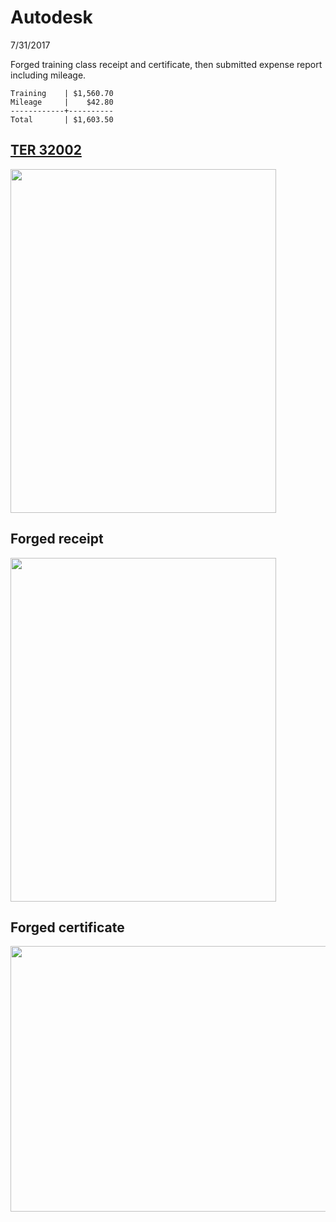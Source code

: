 # Autodesk
7/31/2017

Forged training class receipt and certificate, then submitted expense report including mileage.
```
Training    | $1,560.70
Mileage     |    $42.80
------------+----------
Total       | $1,603.50
```

## [TER 32002](https://oakstreetfalls.github.io/Evidence/Travel%20Expense%20Reimbursements/2017-07-31%20TER%20C%20SanAntonio%20AutoDesk%2032002.pdf)
<img src="https://oakstreetfalls.github.io/Analysis/Autodesk/2017-07-31%20TER%20C%20SanAntonio%20AutoDesk%2032002%20p1.png" width="425" height="550">

## Forged receipt
<img src="https://oakstreetfalls.github.io/Analysis/Autodesk/2017-07-31%20TER%20C%20SanAntonio%20AutoDesk%2032002%20p2.png" width="425" height="550">

## Forged certificate
<img src="https://oakstreetfalls.github.io/Analysis/Autodesk/2017-07-31%20TER%20C%20SanAntonio%20AutoDesk%2032002%20p5.png" width="550" height="425">
